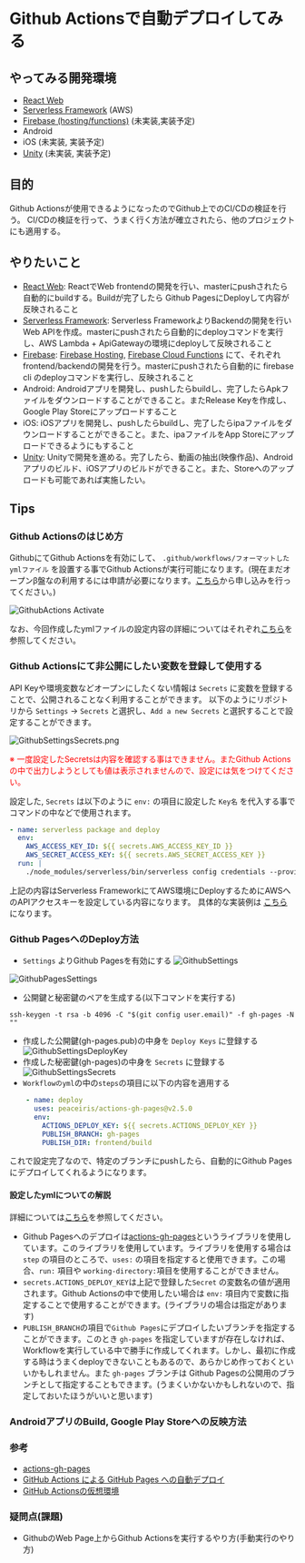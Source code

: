 # Github Actionsで自動デプロイしてみる

## やってみる開発環境
 * [React Web](https://ja.reactjs.org/)
 * [Serverless Framework](https://serverless.com/) (AWS)
 * [Firebase (hosting/functions)](https://firebase.google.com/) (未実装,実装予定)
 * Android
 * iOS (未実装, 実装予定)
 * [Unity](https://unity.com/) (未実装, 実装予定)

## 目的

Github Actionsが使用できるようになったのでGithub上でのCI/CDの検証を行う。
CI/CDの検証を行って、うまく行く方法が確立されたら、他のプロジェクトにも適用する。

## やりたいこと
 * [React Web](https://ja.reactjs.org/): ReactでWeb frontendの開発を行い、masterにpushされたら自動的にbuildする。Buildが完了したら Github PagesにDeployして内容が反映されること
 * [Serverless Framework](https://serverless.com/): Serverless FrameworkよりBackendの開発を行いWeb APIを作成。masterにpushされたら自動的にdeployコマンドを実行し、AWS Lambda + ApiGatewayの環境にdeployして反映されること
 * [Firebase](https://firebase.google.com/): [Firebase Hosting](https://firebase.google.com/docs/hosting), [Firebase Cloud Functions](https://firebase.google.com/docs/functions/) にて、それぞれfrontend/backendの開発を行う。masterにpushされたら自動的に firebase cli のdeployコマンドを実行し、反映されること
 * Android: Androidアプリを開発し、pushしたらbuildし、完了したらApkファイルをダウンロードすることができること。またRelease Keyを作成し、Google Play Storeにアップロードすること
 * iOS: iOSアプリを開発し、pushしたらbuildし、完了したらipaファイルをダウンロードすることができること。また、ipaファイルをApp Storeにアップロードできるようにもすること
 * [Unity](https://unity.com/): Unityで開発を進める。完了したら、動画の抽出(映像作品)、Androidアプリのビルド、iOSアプリのビルドができること。また、Storeへのアップロードも可能であれば実施したい。

## Tips

### Github Actionsのはじめ方

GithubにてGithub Actionsを有効にして、 `.github/workflows/フォーマットしたymlファイル` を設置する事でGithub Actionsが実行可能になります。(現在まだオープンβ盤なの利用するには申請が必要になります。[こちら](https://github.com/features/actions)から申し込みを行ってください。)

![GithubActions  Activate](./images/GithubActions.png)

なお、今回作成したymlファイルの設定内容の詳細についてはそれぞれ[こちら](./.github/workflows/)を参照してください。

### Github Actionsにて非公開にしたい変数を登録して使用する

API Keyや環境変数などオープンにしたくない情報は `Secrets` に変数を登録することで、公開されることなく利用することができます。
以下のようにリポジトリから `Settings` → `Secrets` と選択し、`Add a new Secrets` と選択することで設定することができます。

![GithubSettingsSecrets.png](./images/GithubSettingsSecrets.png)

<font color="#FF0000">※ 一度設定したSecretsは内容を確認する事はできません。またGithub Actionsの中で出力しようとしても値は表示されませんので、設定には気をつけてください。</font>

設定した, `Secrets` は以下のように `env:` の項目に設定した `Key名` を代入する事でコマンドの中などで使用されます。

```yml
- name: serverless package and deploy
  env:
    AWS_ACCESS_KEY_ID: ${{ secrets.AWS_ACCESS_KEY_ID }}
    AWS_SECRET_ACCESS_KEY: ${{ secrets.AWS_SECRET_ACCESS_KEY }}
  run: |
    ./node_modules/serverless/bin/serverless config credentials --provider aws --key ${AWS_ACCESS_KEY_ID} --secret ${AWS_SECRET_ACCESS_KEY}
```

上記の内容はServerless FrameworkにてAWS環境にDeployするためにAWSへのAPIアクセスキーを設定している内容になります。
具体的な実装例は
[こちら](./.github/workflows/serverless-deploy.yml) になります。


### Github PagesへのDeploy方法

 * `Settings` よりGithub Pagesを有効にする
![GithubSettings](./images/GithubSettings.png)

![GithubPagesSettings](./images/GithubPagesSettings.png)

 * 公開鍵と秘密鍵のペアを生成する(以下コマンドを実行する)

```
ssh-keygen -t rsa -b 4096 -C "$(git config user.email)" -f gh-pages -N ""
```

* 作成した公開鍵(gh-pages.pub)の中身を `Deploy Keys` に登録する
![GithubSettingsDeployKey](./images/GithubSettingsDeployKey.png)
* 作成した秘密鍵(gh-pages)の中身を `Secrets` に登録する
![GithubSettingsSecrets](./images/GithubSettingsSecrets.png)
* `Workflowのyml`の中の`steps`の項目に以下の内容を適用する

```yml
    - name: deploy
      uses: peaceiris/actions-gh-pages@v2.5.0
      env:
        ACTIONS_DEPLOY_KEY: ${{ secrets.ACTIONS_DEPLOY_KEY }}
        PUBLISH_BRANCH: gh-pages
        PUBLISH_DIR: frontend/build
```

これで設定完了なので、特定のブランチにpushしたら、自動的にGithub Pagesにデプロイしてくれるようになります。

#### 設定したymlについての解説

詳細については[こちら](./.github/workflows/react-web-ci-cd.yml)を参照してください。

 * Github Pagesへのデプロイは[actions-gh-pages](https://github.com/peaceiris/actions-gh-pages)というライブラリを使用しています。このライブラリを使用しています。ライブラリを使用する場合は `step` の項目のところで、`uses:` の項目を指定すると使用できます。この場合、`run:` 項目や `working-directory:`項目を使用することができません。
 * `secrets.ACTIONS_DEPLOY_KEY`は上記で登録した`Secret` の変数名の値が適用されます。Github Actionsの中で使用したい場合は `env:` 項目内で変数に指定することで使用することができます。(ライブラリの場合は指定があります)
 * `PUBLISH_BRANCH`の項目で`Github Pages`にデプロイしたいブランチを指定することができます。このとき `gh-pages` を指定していますが存在しなければ、Workflowを実行している中で勝手に作成してくれます。しかし、最初に作成する時はうまくdeployできないこともあるので、あらかじめ作っておくといいかもしれません。また `gh-pages` ブランチは Github Pagesの公開用のブランチとして指定することもできます。(うまくいかないかもしれないので、指定しておいたほうがいいと思います)

### AndroidアプリのBuild, Google Play Storeへの反映方法



### 参考
 * [actions-gh-pages](https://github.com/peaceiris/actions-gh-pages)
 * [GitHub Actions による GitHub Pages への自動デプロイ](https://qiita.com/peaceiris/items/d401f2e5724fdcb0759d)
 * [GitHub Actionsの仮想環境](https://help.github.com/ja/articles/virtual-environments-for-github-actions)

### 疑問点(課題)
 * GithubのWeb Page上からGithub Actionsを実行するやり方(手動実行のやり方)